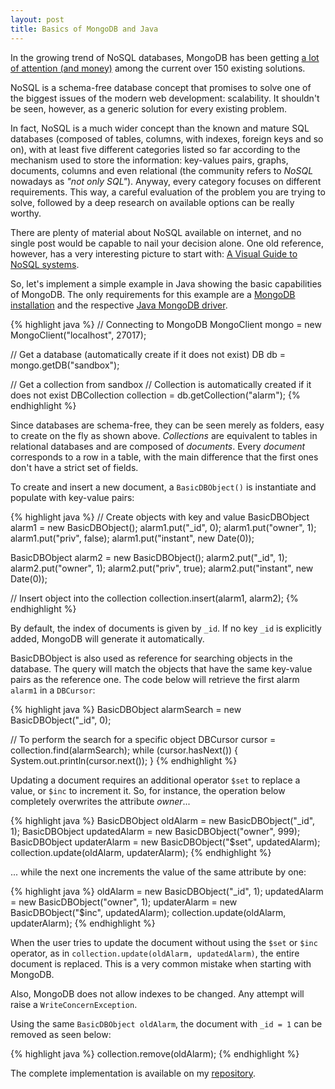 ```yaml
---
layout: post
title: Basics of MongoDB and Java
---
```


In the growing trend of NoSQL databases, MongoDB has been getting [a lot of attention (and money)](http://gigaom.com/2013/10/04/mongodb-proves-its-king-of-nosql-databases-with-150m-in-new-funding/) among the current over 150 existing solutions.

NoSQL is a schema-free database concept that promises to solve one of the biggest issues of the modern web development: scalability.
It shouldn't be seen, however, as a generic solution for every existing problem.

In fact, NoSQL is a much wider concept than the known and mature SQL databases (composed of tables, columns, with indexes, foreign keys and so on), with at least five different categories listed so far according to the mechanism used to store the information: key-values pairs, graphs, documents, columns and even relational (the community refers to *NoSQL* nowadays as *"not only SQL"*).
Anyway, every category focuses on different requirements.
This way, a careful evaluation of the problem you are trying to solve, followed by a deep research on available options can be really worthy.

There are plenty of material about NoSQL available on internet, and no single post would be capable to nail your decision alone.
One old reference, however, has a very interesting picture to start with: [A Visual Guide to NoSQL systems](http://blog.nahurst.com/visual-guide-to-nosql-systems).

So, let's implement a simple example in Java showing the basic capabilities of MongoDB.
The only requirements for this example are a [MongoDB installation](http://www.mongodb.org/downloads) and the respective [Java MongoDB driver](http://docs.mongodb.org/ecosystem/drivers/java/).

{% highlight java %}
// Connecting to MongoDB
MongoClient mongo = new MongoClient("localhost", 27017);

// Get a database (automatically create if it does not exist)
DB db = mongo.getDB("sandbox");

// Get a collection from sandbox
// Collection is automatically created if it does not exist
DBCollection collection = db.getCollection("alarm");
{% endhighlight %}

Since databases are schema-free, they can be seen merely as folders, easy to create on the fly as shown above.
*Collections* are equivalent to tables in relational databases and are composed of *documents*.
Every *document* corresponds to a row in a table, with the main difference that the first ones don't have a strict set of fields.

To create and insert a new document, a `BasicDBObject()` is instantiate and populate with key-value pairs:

{% highlight java %}
// Create objects with key and value
BasicDBObject alarm1 = new BasicDBObject();
alarm1.put("_id", 0);
alarm1.put("owner", 1);
alarm1.put("priv", false);
alarm1.put("instant", new Date(0));

BasicDBObject alarm2 = new BasicDBObject();
alarm2.put("_id", 1);
alarm2.put("owner", 1);
alarm2.put("priv", true);
alarm2.put("instant", new Date(0));

// Insert object into the collection
collection.insert(alarm1, alarm2);
{% endhighlight %}

By default, the index of documents is given by `_id`.
If no key `_id` is explicitly added, MongoDB will generate it automatically.

BasicDBObject is also used as reference for searching objects in the database. The query will match the objects that have the same key-value pairs as the reference one.
The code below will retrieve the first alarm `alarm1` in a `DBCursor`:

{% highlight java %}
BasicDBObject alarmSearch = new BasicDBObject("_id", 0);

// To perform the search for a specific object
DBCursor cursor = collection.find(alarmSearch);
while (cursor.hasNext()) {
	System.out.println(cursor.next());
}
{% endhighlight %}

Updating a document requires an additional operator `$set` to replace a value, or `$inc` to increment it. So, for instance, the operation below completely overwrites the attribute *owner*...

{% highlight java %}
BasicDBObject oldAlarm = new BasicDBObject("_id", 1);
BasicDBObject updatedAlarm = new BasicDBObject("owner", 999);
BasicDBObject updaterAlarm = new BasicDBObject("$set", updatedAlarm);
collection.update(oldAlarm, updaterAlarm);
{% endhighlight %}

... while the next one increments the value of the same attribute by one:

{% highlight java %}
oldAlarm = new BasicDBObject("_id", 1);
updatedAlarm = new BasicDBObject("owner", 1);
updaterAlarm = new BasicDBObject("$inc", updatedAlarm);
collection.update(oldAlarm, updaterAlarm);
{% endhighlight %}

When the user tries to update the document without using the `$set` or `$inc` operator, as in `collection.update(oldAlarm, updatedAlarm)`, the entire document is replaced.
This is a very common mistake when starting with MongoDB.

Also, MongoDB does not allow indexes to be changed. Any attempt will raise a `WriteConcernException`.

Using the same `BasicDBObject oldAlarm`, the document with `_id = 1` can be removed as seen below:

{% highlight java %}
collection.remove(oldAlarm);
{% endhighlight %}

The complete implementation is available on my [repository](https://github.com/rafaelrezend/MongoDBSandbox).
